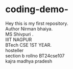 # coding-demo-
Hey this is my first repository.
<br>
Author Nirman bhaiya.
<br>
MS Shivpuri .
<br>
IIIT NAGPUR
<br>
BTech   CSE 1ST YEAR.
<br>
hosteller
<br>
section b rollno BT24cse107
<br>
kajra madhya pradesh

